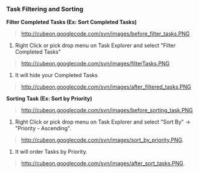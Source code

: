 ### Task Filtering and Sorting ###

**Filter Completed Tasks (Ex: Sort Completed Tasks)**

> http://cubeon.googlecode.com/svn/images/before_filter_tasks.PNG

  1. Right Click  or pick drop menu on Task Explorer and select "Filter Completed Tasks"

> http://cubeon.googlecode.com/svn/images/filterTasks.PNG

  1. It will hide your Completed Tasks

> http://cubeon.googlecode.com/svn/images/after_filtered_tasks.PNG

**Sorting Task (Ex: Sort by Priority)**

> http://cubeon.googlecode.com/svn/images/before_sorting_task.PNG

  1. Right Click  or pick drop menu on Task Explorer and select "Sort By" -> "Priority - Ascending".

> http://cubeon.googlecode.com/svn/images/sort_by_priority.PNG.

  1. It will order Tasks by Priority.

> http://cubeon.googlecode.com/svn/images/after_sort_tasks.PNG.
